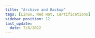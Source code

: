 ```yaml
---
title: "Archive and Backup"
tags: [Linux, Red Hat, Certifications]
sidebar_position: 12
last_update:
  date: 7/8/2022
---
```



